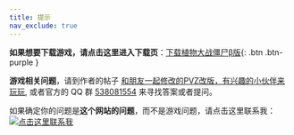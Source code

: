 ```yaml
---
title: 提示
nav_exclude: true
---
```


**如果想要下载游戏，请点击这里进入下载页**：[下载植物大战僵尸β版](https://pvz-beta.site/download.html){: .btn .btn-purple }

**游戏相关问题**，请到作者的帖子 [和朋友一起修改的PVZ改版，有兴趣的小伙伴来玩玩](https://tieba.baidu.com/p/6213298134),
或者官方的 QQ 群 [538081554](https://jq.qq.com/?_wv=1027&k=5aAFsMt) 来寻找答案或者提问。

如果确定你的问题是**这个网站的问题**，而不是游戏问题，请点击这里联系我：<a target="_blank" href="http://wpa.qq.com/msgrd?v=3&uin=360736041&site=qq&menu=yes"><img border="0" src="http://wpa.qq.com/pa?p=2:360736041:51" alt="点击这里联系我" title="点击这里联系我"/></a>